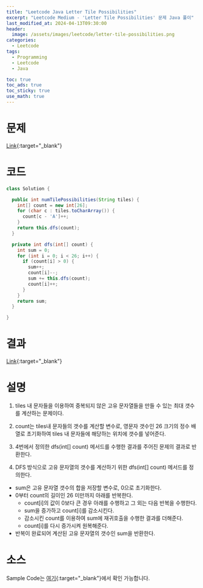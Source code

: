 ```yaml
---
title: "Leetcode Java Letter Tile Possibilities"
excerpt: "Leetcode Medium - 'Letter Tile Possibilities' 문제 Java 풀이"
last_modified_at: 2024-04-13T09:30:00
header:
  image: /assets/images/leetcode/letter-tile-possibilities.png
categories:
  - Leetcode
tags:
  - Programming
  - Leetcode
  - Java

toc: true
toc_ads: true
toc_sticky: true
use_math: true
---
```

# 문제
[Link](https://leetcode.com/problems/letter-tile-possibilities/){:target="_blank"}

# 코드
```java
class Solution {

  public int numTilePossibilities(String tiles) {
    int[] count = new int[26];
    for (char c : tiles.toCharArray()) {
      count[c - 'A']++;
    }
    return this.dfs(count);
  }

  private int dfs(int[] count) {
    int sum = 0;
    for (int i = 0; i < 26; i++) {
      if (count[i] > 0) {
        sum++;
        count[i]--;
        sum += this.dfs(count);
        count[i]++;
      }
    }
    return sum;
  }

}
```

# 결과
[Link](https://leetcode.com/problems/letter-tile-possibilities/submissions/1230763585/){:target="_blank"}

# 설명
1. tiles 내 문자들을 이용하여 중복되지 않은 고유 문자열들을 만들 수 있는 최대 갯수를 계산하는 문제이다.

2. count는 tiles내 문자들의 갯수를 계산할 변수로, 영문자 갯수인 26 크기의 정수 배열로 초기화하여 tiles 내 문자들에 해당하는 위치에 갯수를 넣어준다.

3. 4번에서 정의한 dfs(int[] count) 메서드를 수행한 결과를 주어진 문제의 결과로 반환한다.

4. DFS 방식으로 고유 문자열의 갯수를 계산하기 위한 dfs(int[] count) 메서드를 정의한다.
- sum은 고유 문자열 갯수의 합을 저장할 변수로, 0으로 초기화한다.
- 0부터 count의 길이인 26 미만까지 아래를 반복한다.
  - count[i]의 값이 0보다 큰 경우 아래를 수행하고 그 외는 다음 반복을 수행한다.
  - sum을 증가하고 count[i]를 감소시킨다.
  - 감소시킨 count를 이용하여 sum에 재귀호출을 수행한 결과를 더해준다.
  - count[i]를 다시 증가시켜 원복해준다.
- 반복이 완료되어 계산된 고유 문자열의 갯수인 sum을 반환한다.

# 소스
Sample Code는 [여기](https://github.com/GracefulSoul/leetcode/blob/master/src/main/java/gracefulsoul/problems/LetterTilePossibilities.java){:target="_blank"}에서 확인 가능합니다.